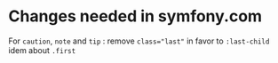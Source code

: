 Changes needed in symfony.com 
=============================

For `caution`, `note` and `tip` : remove `class="last"` in favor to `:last-child`
idem about `.first`